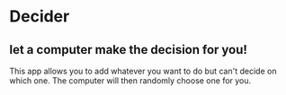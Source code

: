 
# Decider

## let a computer make the decision for you!

This app allows you to add whatever you want to do but can't decide on which one.
The computer will then randomly choose one for you.